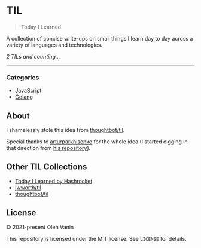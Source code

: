 # TIL

> Today I Learned

A collection of concise write-ups on small things I learn day to day across a
variety of languages and technologies.

_2 TILs and counting..._

---

### Categories

- JavaScript
- [Golang](go)

## About

I shamelessly stole this idea from
[thoughtbot/til](https://github.com/thoughtbot/til).

Special thanks to [arturparkhisenko](https://github.com/arturparkhisenko) for the whole idea (I started digging in that direction from [his repository](https://github.com/arturparkhisenko/til)).

## Other TIL Collections

* [Today I Learned by Hashrocket](https://til.hashrocket.com)
* [jwworth/til](https://github.com/jwworth/til)
* [thoughtbot/til](https://github.com/thoughtbot/til)

## License

&copy; 2021-present Oleh Vanin

This repository is licensed under the MIT license. See `LICENSE` for
details.
